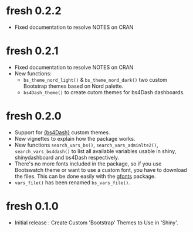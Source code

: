 # fresh 0.2.2

* Fixed documentation to resolve NOTES on CRAN


# fresh 0.2.1 

* Fixed documentation to resolve NOTES on CRAN
* New functions: 
    - `bs_theme_nord_light()` & `bs_theme_nord_dark()` two custom Bootstrap themes based on Nord palette.
    - `bs4Dash_theme()` to create cutom themes for bs4Dash dashboards.


# fresh 0.2.0

* Support for [{bs4Dash}](https://github.com/RinteRface/bs4Dash) custom themes.
* New vignettes to explain how the package works.
* New functions `search_vars_bs()`, `search_vars_adminlte2()`, `search_vars_bs4dash()` to list all available variables usable in shiny, shinydashboard and bs4Dash respectively.
* There's no more fonts included in the package, so if you use Bootswatch theme or want to use a custom font, you have to download the files. This can be done easily with the [gfonts](https://github.com/dreamRs/gfonts) package.
* `vars_file()` has been renamed `bs_vars_file()`.


# fresh 0.1.0

* Initial release : Create Custom 'Bootstrap' Themes to Use in 'Shiny'.
